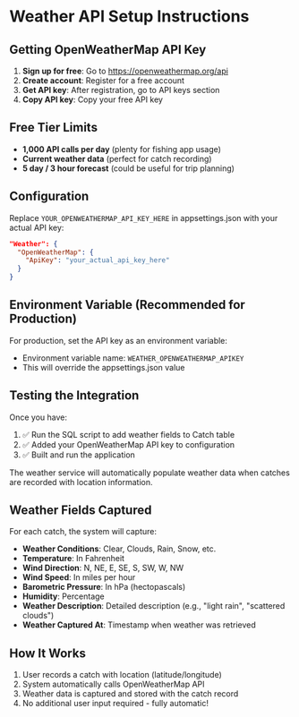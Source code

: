 # Weather API Setup Instructions

## Getting OpenWeatherMap API Key

1. **Sign up for free**: Go to https://openweathermap.org/api
2. **Create account**: Register for a free account
3. **Get API key**: After registration, go to API keys section
4. **Copy API key**: Copy your free API key

## Free Tier Limits
- **1,000 API calls per day** (plenty for fishing app usage)
- **Current weather data** (perfect for catch recording)
- **5 day / 3 hour forecast** (could be useful for trip planning)

## Configuration

Replace `YOUR_OPENWEATHERMAP_API_KEY_HERE` in appsettings.json with your actual API key:

```json
"Weather": {
  "OpenWeatherMap": {
    "ApiKey": "your_actual_api_key_here"
  }
}
```

## Environment Variable (Recommended for Production)

For production, set the API key as an environment variable:
- Environment variable name: `WEATHER_OPENWEATHERMAP_APIKEY`
- This will override the appsettings.json value

## Testing the Integration

Once you have:
1. ✅ Run the SQL script to add weather fields to Catch table
2. ✅ Added your OpenWeatherMap API key to configuration
3. ✅ Built and run the application

The weather service will automatically populate weather data when catches are recorded with location information.

## Weather Fields Captured

For each catch, the system will capture:
- **Weather Conditions**: Clear, Clouds, Rain, Snow, etc.
- **Temperature**: In Fahrenheit 
- **Wind Direction**: N, NE, E, SE, S, SW, W, NW
- **Wind Speed**: In miles per hour
- **Barometric Pressure**: In hPa (hectopascals)
- **Humidity**: Percentage
- **Weather Description**: Detailed description (e.g., "light rain", "scattered clouds")
- **Weather Captured At**: Timestamp when weather was retrieved

## How It Works

1. User records a catch with location (latitude/longitude)
2. System automatically calls OpenWeatherMap API
3. Weather data is captured and stored with the catch record
4. No additional user input required - fully automatic!